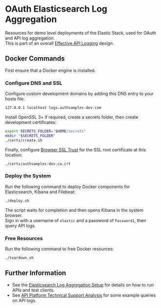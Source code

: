 # OAuth Elasticsearch Log Aggregation

Resources for demo level deployments of the Elastic Stack, used for OAuth and API log aggregation.\
This is part of an overall [Effective API Logging](https://github.com/gary-archer/oauth.blog/tree/master/public/posts/effective-api-logging.mdx) design.

## Docker Commands

First ensure that a Docker engine is installed.

### Configure DNS and SSL

Configure custom development domains by adding this DNS entry to your hosts file:

```bash
127.0.0.1 localhost logs.authsamples-dev.com
```

Install OpenSSL 3+ if required, create a secrets folder, then create development certificates:

```bash
export SECRETS_FOLDER="$HOME/secrets"
mkdir "$SECRETS_FOLDER"
./certs/create.sh
```

Finally, configure [Browser SSL Trust](https://github.com/gary-archer/oauth.blog/tree/master/public/posts/developer-ssl-setup.mdx#trust-a-root-certificate-in-browsers) for the SSL root certificate at this location:

```text
./certs/authsamples-dev.ca.crt
```

### Deploy the System

Run the following command to deploy Docker components for Elasticsearch, Kibana and Filebeat:

```bash
./deploy.sh
```

The script waits for completion and then opens Kibana in the system browser.\
Sign in with a username of `elastic` and a password of `Password1`, then query API logs.

### Free Resources

Run the following command to free Docker resources:

```bash
./teardown.sh
```

## Further Information

- See the [Elasticsearch Log Aggregation Setup](https://github.com/gary-archer/oauth.blog/tree/master/public/posts/log-aggregation-setup.mdx) for details on how to run APIs and test clients.
- See [API Platform Technical Support Analysis](https://github.com/gary-archer/oauth.blog/tree/master/public/posts/api-technical-support-analysis.mdx) for some example queries on API logs.
